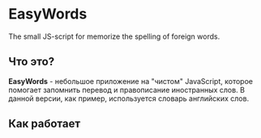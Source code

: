 # EasyWords

The small JS-script for memorize the spelling of foreign words.

## Что это?

**EasyWords** - небольшое приложение на "чистом" JavaScript, которое помогает запомнить перевод и правописание иностранных слов. В данной версии, как пример, используется словарь английских слов.

## Как работает
